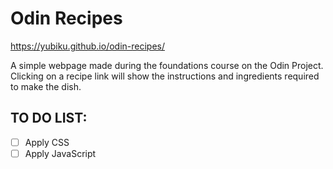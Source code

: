 # Odin Recipes

https://yubiku.github.io/odin-recipes/

A simple webpage made during the foundations course on the Odin Project. Clicking on a recipe link will show the instructions and ingredients required to make the dish.

## TO DO LIST:
- [ ] Apply CSS
- [ ] Apply JavaScript